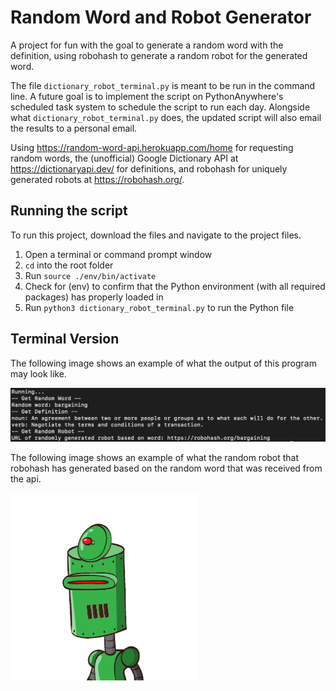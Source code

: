 # Random Word and Robot Generator
A project for fun with the goal to generate a random word with the definition, using robohash to generate a random robot for the generated word. 

The file ```dictionary_robot_terminal.py``` is meant to be run in the command line.
A future goal is to implement the script on PythonAnywhere's scheduled task system to schedule the script to run each day. Alongside what ```dictionary_robot_terminal.py``` does, the updated script will also email the results to a personal email.

Using https://random-word-api.herokuapp.com/home for requesting random words, the (unofficial) Google Dictionary API at https://dictionaryapi.dev/ for definitions, and robohash for uniquely generated robots at https://robohash.org/.

## Running the script
To run this project, download the files and navigate to the project files.
1. Open a terminal or command prompt window
2. ```cd``` into the root folder
3. Run ```source ./env/bin/activate```
4. Check for (env) to confirm that the Python environment (with all required packages) has properly loaded in 
5. Run ```python3 dictionary_robot_terminal.py``` to run the Python file

## Terminal Version
The following image shows an example of what the output of this program may look like.

![alt text](terminal_output.png)

The following image shows an example of what the random robot that robohash has generated based on the random word that was received from the api.

![alt text](bargaining.png)
